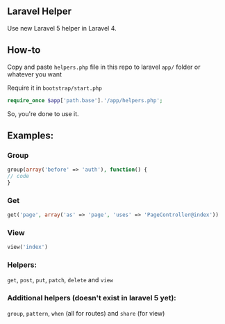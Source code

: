 ## Laravel Helper

Use new Laravel 5 helper in Laravel 4.

## How-to

Copy and paste `helpers.php` file in this repo to laravel `app/` folder or whatever you want

Require it in `bootstrap/start.php`

```php
require_once $app['path.base'].'/app/helpers.php';
```

So, you're done to use it.

## Examples:

### Group

```php
group(array('before' => 'auth'), function() {
// code
}
```

### Get

```php
get('page', array('as' => 'page', 'uses' => 'PageController@index'))
```

### View

```php
view('index')
```

### Helpers:

`get`, `post`, `put`, `patch`, `delete` and `view`

### Additional helpers (doesn't exist in laravel 5 yet):

`group`, `pattern`, `when` (all for routes) and `share` (for view)
